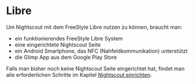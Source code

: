 # Libre

Um Nightscout mit dem FreeStyle Libre nutzen zu können, braucht man:
* ein funktionierendes FreeStyle Libre System
* eine eingerichtete Nightscout Seite
* ein Android Smartphone, das NFC (Nahfeldkommunikation) unterstützt
* die Glimp App aus dem Google Play Store

Falls man bisher noch keine Nightscout Seite eingerichtet hat, findet man alle erforderlichen Schritte im Kapitel [Nightscout einrichten](../../nightscout/nightscout_einrichten.md).

